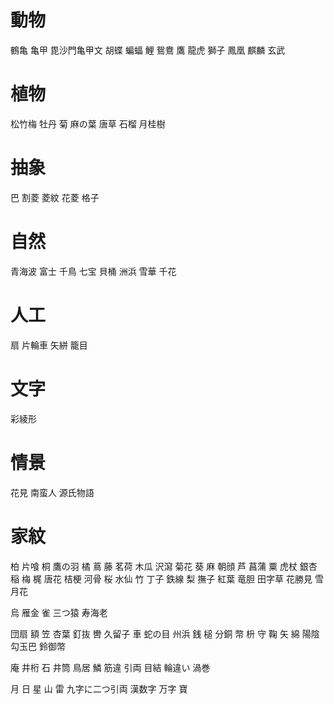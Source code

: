 # 動物
鶴亀
亀甲
毘沙門亀甲文
胡蝶
蝙蝠
鯉
鴛鴦
鷹
龍虎
獅子
鳳凰
麒麟
玄武
# 植物
松竹梅
牡丹
菊
麻の葉
唐草
石榴
月桂樹
# 抽象
巴
割菱
菱紋
花菱
格子
# 自然
青海波
富士
千鳥
七宝
貝桶
洲浜
雪華
千花
# 人工
扇
片輪車
矢絣
籠目
# 文字
彩綾形
# 情景
花見
南蛮人
源氏物語
# 家紋
柏
片喰
桐
鷹の羽
橘
蔦
藤
茗荷
木瓜
沢瀉
菊花
葵
麻
朝顔
芦
菖蒲
粟
虎杖
銀杏
稲
梅
梶
唐花
桔梗
河骨
桜
水仙
竹
丁子
鉄線
梨
撫子
紅葉
竜胆
田字草
花勝見
雪月花

烏
雁金
雀
三つ猿
寿海老

団扇
額
笠
杏葉
釘抜
轡
久留子
車
蛇の目
州浜
銭
槌
分銅
幣
枡
守
鞠
矢
綿
陽陰勾玉巴
鈴御幣

庵
井桁
石
井筒
鳥居
鱗
筋違
引両
目結
輪違い
渦巻

月
日
星
山
雷
九字に二つ引両
漢数字
万字
寶
